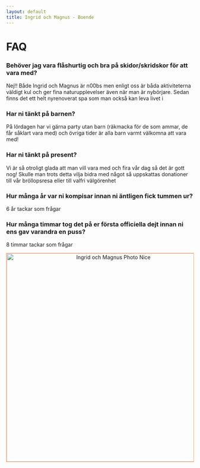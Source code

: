 ```yaml
---
layout: default
title: Ingrid och Magnus - Boende
---
```


<h1> FAQ </h1>

<h3> Behöver jag vara flåshurtig och bra på skidor/skridskor för att vara med? </h3>

Nej!! Både Ingrid och Magnus är n00bs men enligt oss är båda aktiviteterna väldigt kul och ger fina naturupplevelser även när man är nybörjare. Sedan finns det ett helt nyrenoverat spa som man också kan leva livet i

### Har ni tänkt på barnen?

På lördagen har vi gärna party utan barn (räkmacka för de som ammar, de får såklart vara med) och övriga tider är alla barn varmt välkomna att vara med!

### Har ni tänkt på present?

Vi är så otroligt glada att man vill vara med och fira vår dag så det är gott nog! Skulle man trots detta vilja bidra med något så uppskattas donationer till vår bröllopsresa eller till valfri välgörenhet

### Hur många år var ni kompisar innan ni äntligen fick tummen ur?

6 år tackar som frågar

### Hur många timmar tog det på er första officiella dejt innan ni ens gav varandra en puss?

8 timmar tackar som frågar

<div style="text-align: center;">
  <img src="./images/nice.jpeg" alt="Ingrid och Magnus Photo Nice"
       style="width:40em; margin-right: 9px; vertical-align: middle; border: 1px solid #ff9c5b;">
</div>
